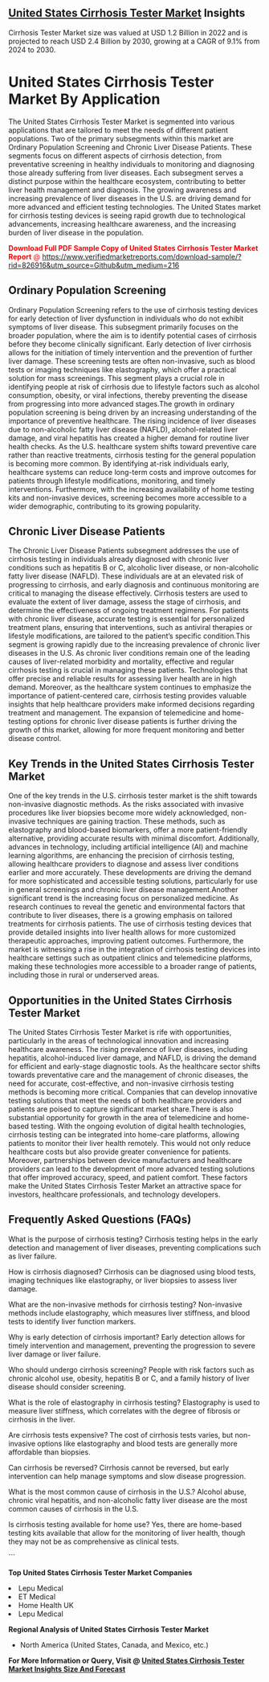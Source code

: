 <h2><a href="https://www.verifiedmarketreports.com/download-sample/?rid=826916&amp;utm_source=Github&amp;utm_medium=216" target="_blank">United States Cirrhosis Tester Market</a> Insights</h2><p>Cirrhosis Tester Market size was valued at USD 1.2 Billion in 2022 and is projected to reach USD 2.4 Billion by 2030, growing at a CAGR of 9.1% from 2024 to 2030.</p><p><h1>United States Cirrhosis Tester Market By Application</h1><p>The United States Cirrhosis Tester Market is segmented into various applications that are tailored to meet the needs of different patient populations. Two of the primary subsegments within this market are Ordinary Population Screening and Chronic Liver Disease Patients. These segments focus on different aspects of cirrhosis detection, from preventative screening in healthy individuals to monitoring and diagnosing those already suffering from liver diseases. Each subsegment serves a distinct purpose within the healthcare ecosystem, contributing to better liver health management and diagnosis. The growing awareness and increasing prevalence of liver diseases in the U.S. are driving demand for more advanced and efficient testing technologies. The United States market for cirrhosis testing devices is seeing rapid growth due to technological advancements, increasing healthcare awareness, and the increasing burden of liver disease in the population.<p><span class=""><span style="color: #ff0000;"><strong>Download Full PDF Sample Copy of United States Cirrhosis Tester Market Report</strong> @ </span><a href="https://www.verifiedmarketreports.com/download-sample/?rid=826916&amp;utm_source=Github&amp;utm_medium=216" target="_blank">https://www.verifiedmarketreports.com/download-sample/?rid=826916&amp;utm_source=Github&amp;utm_medium=216</a></span></p></p><h2>Ordinary Population Screening</h2><p>Ordinary Population Screening refers to the use of cirrhosis testing devices for early detection of liver dysfunction in individuals who do not exhibit symptoms of liver disease. This subsegment primarily focuses on the broader population, where the aim is to identify potential cases of cirrhosis before they become clinically significant. Early detection of liver cirrhosis allows for the initiation of timely intervention and the prevention of further liver damage. These screening tests are often non-invasive, such as blood tests or imaging techniques like elastography, which offer a practical solution for mass screenings. This segment plays a crucial role in identifying people at risk of cirrhosis due to lifestyle factors such as alcohol consumption, obesity, or viral infections, thereby preventing the disease from progressing into more advanced stages.The growth in ordinary population screening is being driven by an increasing understanding of the importance of preventive healthcare. The rising incidence of liver diseases due to non-alcoholic fatty liver disease (NAFLD), alcohol-related liver damage, and viral hepatitis has created a higher demand for routine liver health checks. As the U.S. healthcare system shifts toward preventive care rather than reactive treatments, cirrhosis testing for the general population is becoming more common. By identifying at-risk individuals early, healthcare systems can reduce long-term costs and improve outcomes for patients through lifestyle modifications, monitoring, and timely interventions. Furthermore, with the increasing availability of home testing kits and non-invasive devices, screening becomes more accessible to a wider demographic, contributing to its growing popularity.<h2>Chronic Liver Disease Patients</h2><p>The Chronic Liver Disease Patients subsegment addresses the use of cirrhosis testing in individuals already diagnosed with chronic liver conditions such as hepatitis B or C, alcoholic liver disease, or non-alcoholic fatty liver disease (NAFLD). These individuals are at an elevated risk of progressing to cirrhosis, and early diagnosis and continuous monitoring are critical to managing the disease effectively. Cirrhosis testers are used to evaluate the extent of liver damage, assess the stage of cirrhosis, and determine the effectiveness of ongoing treatment regimens. For patients with chronic liver disease, accurate testing is essential for personalized treatment plans, ensuring that interventions, such as antiviral therapies or lifestyle modifications, are tailored to the patient’s specific condition.This segment is growing rapidly due to the increasing prevalence of chronic liver diseases in the U.S. As chronic liver conditions remain one of the leading causes of liver-related morbidity and mortality, effective and regular cirrhosis testing is crucial in managing these patients. Technologies that offer precise and reliable results for assessing liver health are in high demand. Moreover, as the healthcare system continues to emphasize the importance of patient-centered care, cirrhosis testing provides valuable insights that help healthcare providers make informed decisions regarding treatment and management. The expansion of telemedicine and home-testing options for chronic liver disease patients is further driving the growth of this market, allowing for more frequent monitoring and better disease control.<h2>Key Trends in the United States Cirrhosis Tester Market</h2><p>One of the key trends in the U.S. cirrhosis tester market is the shift towards non-invasive diagnostic methods. As the risks associated with invasive procedures like liver biopsies become more widely acknowledged, non-invasive techniques are gaining traction. These methods, such as elastography and blood-based biomarkers, offer a more patient-friendly alternative, providing accurate results with minimal discomfort. Additionally, advances in technology, including artificial intelligence (AI) and machine learning algorithms, are enhancing the precision of cirrhosis testing, allowing healthcare providers to diagnose and assess liver conditions earlier and more accurately. These developments are driving the demand for more sophisticated and accessible testing solutions, particularly for use in general screenings and chronic liver disease management.Another significant trend is the increasing focus on personalized medicine. As research continues to reveal the genetic and environmental factors that contribute to liver diseases, there is a growing emphasis on tailored treatments for cirrhosis patients. The use of cirrhosis testing devices that provide detailed insights into liver health allows for more customized therapeutic approaches, improving patient outcomes. Furthermore, the market is witnessing a rise in the integration of cirrhosis testing devices into healthcare settings such as outpatient clinics and telemedicine platforms, making these technologies more accessible to a broader range of patients, including those in rural or underserved areas.<h2>Opportunities in the United States Cirrhosis Tester Market</h2><p>The United States Cirrhosis Tester Market is rife with opportunities, particularly in the areas of technological innovation and increasing healthcare awareness. The rising prevalence of liver diseases, including hepatitis, alcohol-induced liver damage, and NAFLD, is driving the demand for efficient and early-stage diagnostic tools. As the healthcare sector shifts towards preventative care and the management of chronic diseases, the need for accurate, cost-effective, and non-invasive cirrhosis testing methods is becoming more critical. Companies that can develop innovative testing solutions that meet the needs of both healthcare providers and patients are poised to capture significant market share.There is also substantial opportunity for growth in the area of telemedicine and home-based testing. With the ongoing evolution of digital health technologies, cirrhosis testing can be integrated into home-care platforms, allowing patients to monitor their liver health remotely. This would not only reduce healthcare costs but also provide greater convenience for patients. Moreover, partnerships between device manufacturers and healthcare providers can lead to the development of more advanced testing solutions that offer improved accuracy, speed, and patient comfort. These factors make the United States Cirrhosis Tester Market an attractive space for investors, healthcare professionals, and technology developers.<h2>Frequently Asked Questions (FAQs)</h2><p>What is the purpose of cirrhosis testing? Cirrhosis testing helps in the early detection and management of liver diseases, preventing complications such as liver failure.</p><p>How is cirrhosis diagnosed? Cirrhosis can be diagnosed using blood tests, imaging techniques like elastography, or liver biopsies to assess liver damage.</p><p>What are the non-invasive methods for cirrhosis testing? Non-invasive methods include elastography, which measures liver stiffness, and blood tests to identify liver function markers.</p><p>Why is early detection of cirrhosis important? Early detection allows for timely intervention and management, preventing the progression to severe liver damage or liver failure.</p><p>Who should undergo cirrhosis screening? People with risk factors such as chronic alcohol use, obesity, hepatitis B or C, and a family history of liver disease should consider screening.</p><p>What is the role of elastography in cirrhosis testing? Elastography is used to measure liver stiffness, which correlates with the degree of fibrosis or cirrhosis in the liver.</p><p>Are cirrhosis tests expensive? The cost of cirrhosis tests varies, but non-invasive options like elastography and blood tests are generally more affordable than biopsies.</p><p>Can cirrhosis be reversed? Cirrhosis cannot be reversed, but early intervention can help manage symptoms and slow disease progression.</p><p>What is the most common cause of cirrhosis in the U.S.? Alcohol abuse, chronic viral hepatitis, and non-alcoholic fatty liver disease are the most common causes of cirrhosis in the U.S.</p><p>Is cirrhosis testing available for home use? Yes, there are home-based testing kits available that allow for the monitoring of liver health, though they may not be as comprehensive as clinical tests.</p>```</p><p><strong>Top United States Cirrhosis Tester Market Companies</strong></p><div data-test-id=""><p><li>Lepu Medical</li><li> ET Medical</li><li> Home Health UK</li><li> Lepu Medical</li></p><div><strong>Regional Analysis of&nbsp;United States Cirrhosis Tester Market</strong></div><ul><li dir="ltr"><p dir="ltr">North America&nbsp;(United States, Canada, and Mexico, etc.)</p></li></ul><p><strong>For More Information or Query, Visit @&nbsp;</strong><strong><a href="https://www.verifiedmarketreports.com/product/cirrhosis-tester-market/?utm_source=Github&amp;utm_medium=216" target="_blank">United States Cirrhosis Tester Market Insights Size And Forecast</a></strong></p></div>
